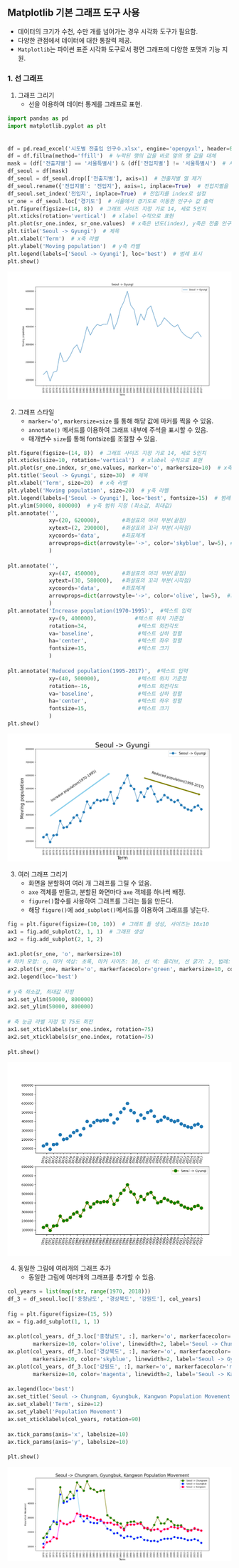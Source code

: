 ## Matplotlib 기본 그래프 도구 사용
- 데이터의 크기가 수천, 수만 개를 넘어가는 경우 시각화 도구가 필요함.
- 다양한 관점에서 데이터에 대한 통찰력 제공.
- `Matplotlib`는 파이썬 표준 시각화 도구로서 평면 그래프에 다양한 포맷과 기능 지원.

### 1. 선 그래프
1. 그래프 그리기
   - 선을 이용하여 데이터 통계를 그래프로 표현.
```python
import pandas as pd
import matplotlib.pyplot as plt


df = pd.read_excel('시도별 전출입 인구수.xlsx', engine='openpyxl', header=0)
df = df.fillna(method='ffill')  # 누락된 행의 값을 바로 앞의 행 값을 대체
mask = (df['전출지별'] == '서울특별시') & (df['전입지별'] != '서울특별시')  # 서울특별시에서 타지역으로 전출 필터링
df_seoul = df[mask]
df_seoul = df_seoul.drop(['전출지별'], axis=1)  # 전출지별 열 제거
df_seoul.rename({'전입지별': '전입지'}, axis=1, inplace=True)  # 전입지별을 전입지로 이름 변겅
df_seoul.set_index('전입지', inplace=True)  # 전입지를 index로 설정
sr_one = df_seoul.loc['경기도']  # 서울에서 경기도로 이동한 인구수 값 출력
plt.figure(figsize=(14, 8))  # 그래프 사이즈 지정 가로 14, 세로 5인치
plt.xticks(rotation='vertical')  # xlabel 수직으로 표현
plt.plot(sr_one.index, sr_one.values)  # x축은 년도(index), y축은 전출 인구수(values)
plt.title('Seoul -> Gyungi')  # 제목
plt.xlabel('Term')  # x축 라벨
plt.ylabel('Moving population')  # y축 라벨
plt.legend(labels=['Seoul -> Gyungi'], loc='best')  # 범례 표시
plt.show()
```
![](https://github.com/KangJuSeong/PandasStudy/blob/main/img/Figure_1.png)

2. 그래프 스타일
   - `marker='o'`, `markersize=size` 를 통해 해당 값에 마커를 찍을 수 있음.
   - `annotate()` 메서드를 이용하여 그래프 내부에 주석을 표시할 수 있음.
   - 매개변수 `size`를 통해 fontsize를 조절할 수 있음.
```python
plt.figure(figsize=(14, 8))  # 그래프 사이즈 지정 가로 14, 세로 5인치
plt.xticks(size=10, rotation='vertical')  # xlabel 수직으로 표현
plt.plot(sr_one.index, sr_one.values, marker='o', markersize=10)  # x축은 년도(index), y축은 전출 인구수(values)
plt.title('Seoul -> Gyungi', size=30)  # 제목
plt.xlabel('Term', size=20)  # x축 라벨
plt.ylabel('Moving population', size=20)  # y축 라벨
plt.legend(labels=['Seoul -> Gyungi'], loc='best', fontsize=15)  # 범례 표시
plt.ylim(50000, 800000)  # y축 범위 지정 (최소값, 최대값)
plt.annotate('',
             xy=(20, 620000),       #화살표의 머리 부분(끝점)
             xytext=(2, 290000),    #화살표의 꼬리 부분(시작점)
             xycoords='data',       #좌표체계
             arrowprops=dict(arrowstyle='->', color='skyblue', lw=5), #화살표 서식
             )

plt.annotate('',
             xy=(47, 450000),       #화살표의 머리 부분(끝점)
             xytext=(30, 580000),   #화살표의 꼬리 부분(시작점)
             xycoords='data',       #좌표체계
             arrowprops=dict(arrowstyle='->', color='olive', lw=5),  #화살표 서식
             )
plt.annotate('Increase population(1970-1995)',  #텍스트 입력
             xy=(9, 400000),            #텍스트 위치 기준점
             rotation=34,                #텍스트 회전각도
             va='baseline',              #텍스트 상하 정렬
             ha='center',                #텍스트 좌우 정렬
             fontsize=15,                #텍스트 크기
             )

plt.annotate('Reduced population(1995-2017)',  #텍스트 입력
             xy=(40, 500000),            #텍스트 위치 기준점
             rotation=-16,               #텍스트 회전각도
             va='baseline',              #텍스트 상하 정렬
             ha='center',                #텍스트 좌우 정렬
             fontsize=15,                #텍스트 크기
             )
plt.show()
```
![](https://github.com/KangJuSeong/PandasStudy/blob/main/img/Figure_2.png)

3. 여러 그래프 그리기
   - 화면을 분할하여 여러 개 그래프를 그릴 수 있음.
   - `axe` 객체를 만들고, 분할된 화면마다 `axe` 객체를 하나씩 배정.
   - `figure()`함수를 사용하여 그래프를 그리는 틀을 만든다.
   - 해당 `figure()`에 `add_subplot()`메서드를 이용하여 그래프를 넣는다.
```python
fig = plt.figure(figsize=(10, 10))  # 그래프 틀 생성, 사이즈는 10x10
ax1 = fig.add_subplot(2, 1, 1)  # 그래프 생성
ax2 = fig.add_subplot(2, 1, 2)

ax1.plot(sr_one, 'o', markersize=10)
# 마커 모양: o, 마커 색상: 초록, 마커 사이즈: 10, 선 색: 올리브, 선 굵기: 2, 범례: Seoul -> Gyungi
ax2.plot(sr_one, marker='o', markerfacecolor='green', markersize=10, color='olive', linewidth=2, label='Seoul -> Gyungi')
ax2.legend(loc='best')

# y축 최소값, 최대값 지정
ax1.set_ylim(50000, 800000)
ax2.set_ylim(50000, 800000)

# 축 눈금 라벨 지정 및 75도 회전
ax1.set_xticklabels(sr_one.index, rotation=75)
ax2.set_xticklabels(sr_one.index, rotation=75)

plt.show()
```   
![](https://github.com/KangJuSeong/PandasStudy/blob/main/img/Figure_3.png)

4. 동일한 그림에 여러개의 그래프 추가
   - 동일한 그림에 여러개의 그래프를 추가할 수 있음.
```python
col_years = list(map(str, range(1970, 2018)))
df_3 = df_seoul.loc[['충청남도', '경상북도', '강원도'], col_years]

fig = plt.figure(figsize=(15, 5))
ax = fig.add_subplot(1, 1, 1)

ax.plot(col_years, df_3.loc['충청남도', :], marker='o', markerfacecolor='green',
        markersize=10, color='olive', linewidth=2, label='Seoul -> Chungnam')
ax.plot(col_years, df_3.loc['경상북도', :], marker='o', markerfacecolor='blue',
        markersize=10, color='skyblue', linewidth=2, label='Seoul -> Gyungbuk')
ax.plot(col_years, df_3.loc['강원도', :], marker='o', markerfacecolor='red',
        markersize=10, color='magenta', linewidth=2, label='Seoul -> Kangwon')

ax.legend(loc='best')
ax.set_title('Seoul -> Chungnam, Gyungbuk, Kangwon Population Movement', size=20)
ax.set_xlabel('Term', size=12)
ax.set_ylabel('Population Movement')
ax.set_xticklabels(col_years, rotation=90)

ax.tick_params(axis='x', labelsize=10)
ax.tick_params(axis='y', labelsize=10)

plt.show()
```   
![](https://github.com/KangJuSeong/PandasStudy/blob/main/img/Figure_4.png)

